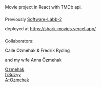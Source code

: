Movie project in React with TMDb api.

###
Previously [Software-Labb-2](https://github.com/fr3dzyy/software-labb-2)

deployed at https://shark-movies.vercel.app/
###
Collaborators:

Calle Özmehak & Fredrik Ryding

and my wife Anna Özmehak

[Ozmehak](https://github.com/Ozmehak)  
[fr3dzyy](https://github.com/fr3dzyy)  
[A-Ozmehak](https://github.com/A-Ozmehak)




